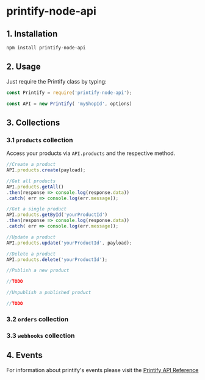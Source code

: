 # printify-node-api

## 1. Installation

```bash
npm install printify-node-api
```

## 2. Usage

Just require the Printify class by typing:

```javascript
const Printify = require('printify-node-api');

const API = new Printify( 'myShopId', options)
```

## 3. Collections

### 3.1 `products` collection

Access your products via `API.products` and the respective method.

```javascript
//Create a product
API.products.create(payload);

//Get all products
API.products.getAll()
.then(response => console.log(response.data))
.catch( err => console.log(err.message));

//Get a single product
API.products.getById('yourProductId')
.then(response => console.log(response.data))
.catch( err => console.log(err.message));

//Update a product
API.products.update('yourProductId', payload);

//Delete a product
API.products.delete('yourProductId');

//Publish a new product

//TODO 

//Unpublish a published product

//TODO
```

### 3.2 `orders` collection

### 3.3 `webhooks` collection

## 4. Events

For information about printify's events please visit the [Printify API Reference](https://developers.printify.com/#events)
